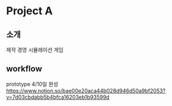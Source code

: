 # Project A
## 소개
제작 경영 시뮬레이션 게임

## workflow
prototype 4/10일 완성  
https://www.notion.so/bae00e20aca44b028d946d50a9bf2053?v=7d03cbdabb5b4bfca16203eb1b93599d
